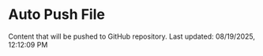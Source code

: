 # Auto Push File

Content that will be pushed to GitHub repository.
Last updated: 08/19/2025, 12:12:09 PM